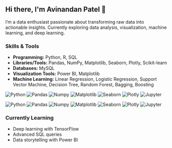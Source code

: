<!---
AvinandanPatel/AvinandanPatel is a ✨ special ✨ repository because its `README.md` (this file) appears on your GitHub profile.
You can click the Preview link to take a look at your changes.
--->
## Hi there, I'm Avinandan Patel 👋

I’m a data enthusiast passionate about transforming raw data into actionable insights. Currently exploring data analysis, visualization, machine learning, and  deep learning.

### Skills & Tools
- **Programming:** Python, R, SQL
- **Libraries/Tools:** Pandas, NumPy, Matplotlib, Seaborn, Plotly, Scikit-learn
- **Databases:** MySQL
- **Visualization Tools:** Power BI, Matplotlib
- **Machine Learning:** Linear Regression, Logistic Regression, Support Vector Machine, Decision Tree, Random Forest, Bagging, Boosting

![Python](https://img.shields.io/badge/Python-3.8-blue)
![Pandas](https://img.shields.io/badge/Pandas-2.2-green)
![Numpy](https://img.shields.io/badge/Numpy-1.26-violet)
![Matplotlib](https://img.shields.io/badge/Matplotlib-3.9-skyblue)
![Seaborn](https://img.shields.io/badge/Seaborn-0.13-brown)
![Plotly](https://img.shields.io/badge/Plotly-5.9-cyan)
![Jupyter](https://img.shields.io/badge/Jupyter-Notebook-orange)

![Python](https://img.shields.io/badge/LinearRegression-teal)
![Pandas](https://img.shields.io/badge/LogisticRegression-darkviolet)
![Numpy](https://img.shields.io/badge/SVM-blue)
![Matplotlib](https://img.shields.io/badge/DecisionTree-green)
![Seaborn](https://img.shields.io/badge/RandomForest-yellow)
![Plotly](https://img.shields.io/badge/Bagging-orange)
![Jupyter](https://img.shields.io/badge/Boosting-red)

### Currently Learning
- Deep learning with TensorFlow
- Advanced SQL queries
- Data storytelling with Power BI
